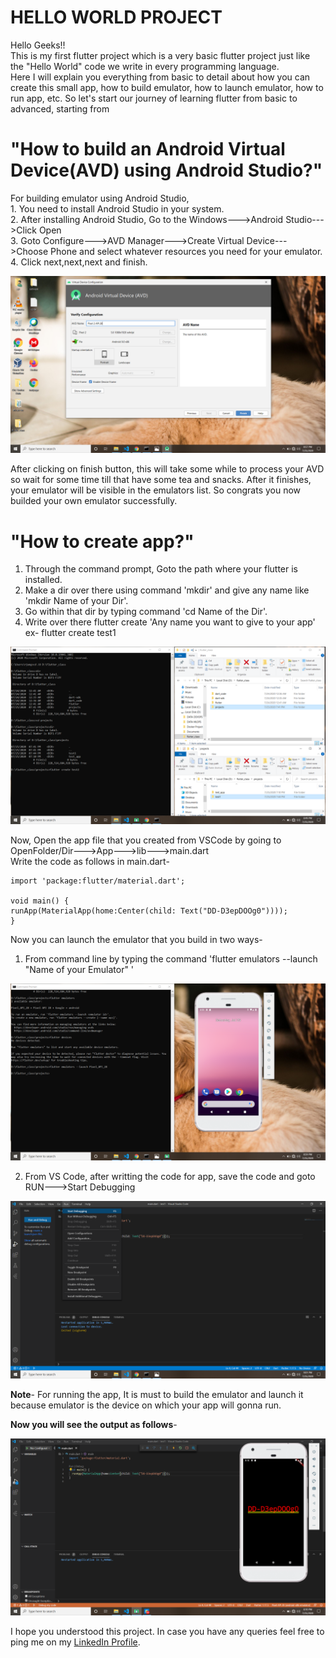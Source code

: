 
# HELLO WORLD PROJECT 
  Hello Geeks!! 
  <br>This is my first flutter project which is a very basic flutter project just like the "Hello World" code we write in every programming language. <br>Here I will explain you             everything from basic to detail about how you can create this small app, how to build emulator, how to launch emulator, how to run app, etc. 
                       So let's start our journey of learning flutter from basic to advanced, starting from 
                       
# "How to build an Android Virtual Device(AVD) using Android Studio?"
                                
                                
  For building emulator using Android Studio, 
  <br> 1. You need to install Android Studio in your system.
  <br> 2. After installing Android Studio, Go to the Windows--->Android Studio--->Click Open
  <br> 3. Goto Configure--->AVD Manager--->Create Virtual Device--->Choose Phone and select whatever resources you need for your emulator.
  <br> 4. Click next,next,next and finish.
  
     
   ![](Images/emulator_build_6.png)
   
   After clicking on finish button, this will take some while to process your AVD so wait for some time till that have some tea and snacks. After it finishes, your emulator will    be visible in the emulators list. So congrats you now builded your own emulator successfully. 
      
   # "How to create app?"
   
   1. Through the command prompt, Goto the path where your flutter is installed. 
   2. Make a dir over there using command 'mkdir' and give any name like 'mkdir Name of your Dir'.
   3. Go within that dir by typing command 'cd Name of the Dir'.
   4. Write over there flutter create 'Any name you want to give to your app' ex- flutter create test1
   
   ![](Images/creating_app.png)
   
   Now, Open the app file that you created from VSCode by going to OpenFolder/Dir--->App--->lib--->main.dart
   <br>Write the code as follows in main.dart-
    
    import 'package:flutter/material.dart';

    void main() {
    runApp(MaterialApp(home:Center(child: Text("DD-D3epDOOg0"))));
    }
    
    
   Now you can launch the emulator that you build in two ways-
   1. From command line by typing the command 'flutter emulators --launch "Name of your Emulator" '
   
   
   ![](Images/emulator_launch_1_method.png)
   
   2. From VS Code, after writting the code for app, save the code and goto RUN--->Start Debugging
   
   ![](Images/emulator_launch_2_method.png)
   
   <b>Note</b>- For running the app, It is must to build the emulator and launch it because emulator is the device on which your app will gonna run. 
   
   <b>Now you will see the output as follows</b>-
   
  
  ![](Images/Hello-World-Image.png)
  
  I hope you understood this project. In case you have any queries feel free to ping me on my <a href="www.linkedin.com/in/deepika-jangid-01b5391a9">LinkedIn Profile</a>. 
  
  
  
  
      
